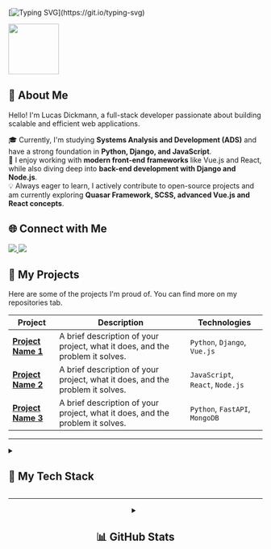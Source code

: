 [![Typing SVG](https://readme-typing-svg.herokuapp.com?font=Fira+Code&size=14&pause=1000&color=007A00&width=435&lines=Hello+DEV!+Welcome+to+my+GitHub!+Let's+code!;Nice+to+meet+you,+I'm+Lucas+E+Dickmann.)](https://git.io/typing-svg)

<div id="header" align="start">
  <img src="https://media0.giphy.com/media/QXwtfadqo7wbfmT46H/giphy.gif?cid=6c09b952q6ow6d77bfieduguhgiou31061099kogaezg61en&ep=v1_internal_gif_by_id&rid=giphy.gif&ct=g"
    width="100" />
</div>

## 👋 About Me

Hello! I'm Lucas Dickmann, a full-stack developer passionate about building scalable and efficient web applications.

🎓 Currently, I'm studying **Systems Analysis and Development (ADS)** and have a strong foundation in **Python, Django, and JavaScript**.<br>
🚀 I enjoy working with **modern front-end frameworks** like Vue.js and React, while also diving deep into **back-end development with Django and Node.js**.<br>
💡 Always eager to learn, I actively contribute to open-source projects and am currently exploring **Quasar Framework, SCSS, advanced Vue.js and React concepts**.

## 🌐 Connect with Me

<a href="https://www.linkedin.com/in/lucas-dickmann" target="_blank">
  <img src="https://img.shields.io/badge/LinkedIn-%230077B5.svg?style=for-the-badge&logo=linkedin&logoColor=white">
</a>
<a href="https://www.instagram.com/luksdickmann" target="_blank">
  <img src="https://img.shields.io/badge/Instagram-%23E4405F.svg?style=for-the-badge&logo=instagram&logoColor=white">
</a>

## 🚀 My Projects

Here are some of the projects I'm proud of. You can find more on my repositories tab.

| Project | Description | Technologies |
|---|---|---|
| **[Project Name 1](http://your-repo-link.com)** | A brief description of your project, what it does, and the problem it solves. | `Python`, `Django`, `Vue.js` |
| **[Project Name 2](http://your-repo-link.com)** | A brief description of your project, what it does, and the problem it solves. | `JavaScript`, `React`, `Node.js` |
| **[Project Name 3](http://your-repo-link.com)** | A brief description of your project, what it does, and the problem it solves. | `Python`, `FastAPI`, `MongoDB` |

---

<details>
  <summary><h2>🚀 My Tech Stack</h2></summary>
  <table width="100%">
    <tr>
      <td valign="top" width="50%">
        <h3>Languages</h3>
        <div align="left">
          <img src="https://skillicons.dev/icons?i=python,js" height="40"/>
        </div>
      </td>
      <td valign="top" width="50%">
        <h3>Front-end</h3>
        <div align="left">
          <img src="https://skillicons.dev/icons?i=html,css,sass,vue,react,bootstrap,styledcomponents,quasar" height="40"/>
        </div>
      </td>
    </tr>
    <tr>
      <td valign="top" width="50%">
        <h3>Back-end & Frameworks</h3>
        <div align="left">
          <img src="https://skillicons.dev/icons?i=django,nodejs" height="40"/>
        </div>
      </td>
      <td valign="top" width="50%">
        <h3>Database</h3>
        <div align="left">
          <img src="https://skillicons.dev/icons?i=mysql,mongodb" height="40"/>
        </div>
      </td>
    </tr>
    <tr>
      <td valign="top" width="50%">
        <h3>Tools</h3>
        <div align="left">
          <img src="https://skillicons.dev/icons?i=git,github,postman,vscode,pycharm" height="40"/>
        </div>
      </td>
      <td valign="top" width="50%">
        <h3>UX/UI</h3>
        <div align="left">
          <img src="https://skillicons.dev/icons?i=figma" height="40"/>
        </div>
      </td>
    </tr>
  </table>
</details>

---
<div align="center">
<details>
  <summary><h2>📊 GitHub Stats</h2></summary>
  <br/>
  <img src="https://github-readme-stats.vercel.app/api?username=ldickmann&show_icons=true&theme=gotham&rank_icon=github" />
  <img src="https://github-readme-stats.vercel.app/api/top-langs/?username=ldickmann&layout=compact&theme=gotham" />
</details>
</div>
